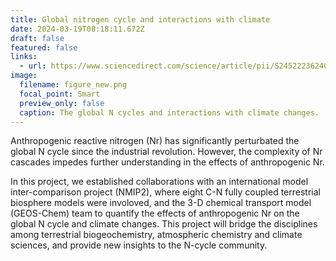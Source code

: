 ```yaml
---
title: Global nitrogen cycle and interactions with climate
date: 2024-03-19T08:18:11.672Z
draft: false
featured: false
links:
  - url: https://www.sciencedirect.com/science/article/pii/S245222362400018X
image:
  filename: figure_new.png
  focal_point: Smart
  preview_only: false
  caption: The global N cycles and interactions with climate changes.
---
```

Anthropogenic reactive nitrogen (Nr) has significantly perturbated the global N cycle since the industrial revolution. However, the complexity of Nr cascades impedes further understanding in the effects of anthropogenic Nr. 

I﻿n this project, w﻿e established collaborations with an international model inter-comparison project (NMIP2), where eight C-N fully coupled terrestrial biosphere models were involoved, and the 3-D chemical transport model (GEOS-Chem) team to quantify the effects of anthropogenic Nr on the global N cycle and climate changes. This project will bridge the disciplines among terrestrial biogeochemistry, atmospheric chemistry and climate sciences, and provide new insights to the N-cycle community. 